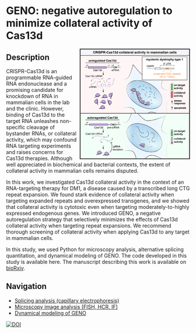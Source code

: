 # GENO: negative autoregulation to minimize collateral activity of Cas13d

<img align="right" src="graphical_abstract-01.png" alt="01-spot-overlay" width=300 border="1">

## Description

CRISPR-Cas13d is an programmable RNA-guided RNA endonuclease and a promising candidate for knockdown of RNA in mammalian cells in the lab and the clinic. However, binding of Cas13d to the target RNA unleashes non-specific cleavage of bystander RNAs, or collateral activity, which may confound RNA targeting experiments and raises concerns for Cas13d therapies. Although well appreciated in biochemical and bacterial contexts, the extent of collateral activity in mammalian cells remains disputed.

In this work, we investigated Cas13d collateral activity in the context of an RNA-targeting therapy for DM1, a disease caused by a transcribed long CTG repeat expansion. We found stark evidence of collateral activity when targeting expanded repeats and overexpressed transgenes, and we showed that collateral activity is cytotoxic even when targeting moderately-to-highly expressed endogenous genes. We introduced GENO, a negative autoregulation strategy that selectively minimizes the effects of Cas13d collateral activity when targeting repeat expansions. We recommend thorough screening of collateral activity when applying Cas13d to any target in mammalian cells.

In this study, we used Python for microscopy analysis, alternative splicing quantitation, and dynamical modeling of GENO. The code developed in this study is available here. The manuscript describing this work is available on [bioRxiv](https://www.biorxiv.org/content/10.1101/2021.12.20.473384v1).

## Navigation
- [Splicing analysis (capillary electrophoresis)](splicing_analysis)
- [Microscopy image analysis (FISH, HCR, IF)](fish_if_analysis)
- [Dynamical modeling of GENO](dynamical_modeling)

[![DOI](https://zenodo.org/badge/439205008.svg)](https://zenodo.org/badge/latestdoi/439205008)
